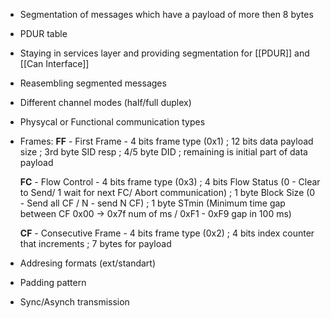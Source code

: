 - Segmentation of messages which have a payload of more then 8 bytes
- PDUR table
- Staying in services layer and providing segmentation for [[PDUR]] and [[Can Interface]]
- Reasembling segmented messages
- Different channel modes (half/full duplex)
- Physycal or Functional communication types
- Frames:
	**FF** - First Frame - 4 bits frame type (0x1) ; 12 bits data payload size ; 3rd byte SID resp ; 4/5 byte DID ; remaining is initial part of data payload
	
	**FC** - Flow Control - 4 bits frame type (0x3) ; 4 bits Flow Status (0 - Clear to Send/ 1 wait for next FC/ Abort communication) ; 1 byte Block Size (0 - Send all CF / N - send N CF) ; 1 byte STmin (Minimum time gap between CF 0x00 -> 0x7f num of ms / 0xF1 - 0xF9 gap in 100 ms)
	
	**CF** - Consecutive Frame - 4 bits frame type (0x2) ; 4 bits index counter that increments ; 7 bytes for payload
- Addresing formats (ext/standart)
- Padding pattern
- Sync/Asynch transmission